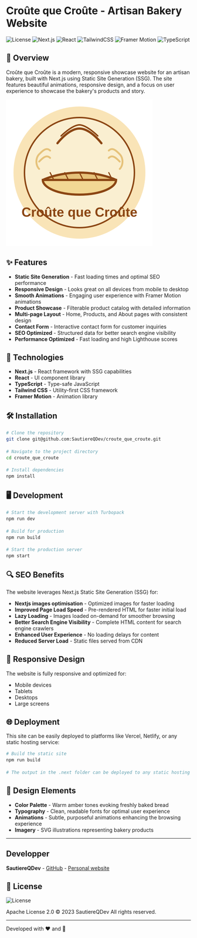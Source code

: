 # Croûte que Croûte - Artisan Bakery Website

![License](https://img.shields.io/badge/License-Apache_2.0-blue.svg)
![Next.js](https://img.shields.io/badge/Next.js-15.2.3-black?style=flat-square&logo=next.js)
![React](https://img.shields.io/badge/React-19.0.0-blue?style=flat-square&logo=react)
![TailwindCSS](https://img.shields.io/badge/TailwindCSS-4.0.0-38B2AC?style=flat-square&logo=tailwind-css)
![Framer Motion](https://img.shields.io/badge/Framer_Motion-12.5.0-0055FF?style=flat-square&logo=framer)
![TypeScript](https://img.shields.io/badge/TypeScript-5.0.0-3178C6?style=flat-square&logo=typescript)

## 🥐 Overview

Croûte que Croûte is a modern, responsive showcase website for an artisan bakery, built with Next.js using Static Site Generation (SSG). The site features beautiful animations, responsive design, and a focus on user experience to showcase the bakery's products and story.

![Bakery Website Preview](public/images/bakery_logo.svg)

## ✨ Features

- **Static Site Generation** - Fast loading times and optimal SEO performance
- **Responsive Design** - Looks great on all devices from mobile to desktop
- **Smooth Animations** - Engaging user experience with Framer Motion animations
- **Product Showcase** - Filterable product catalog with detailed information
- **Multi-page Layout** - Home, Products, and About pages with consistent design
- **Contact Form** - Interactive contact form for customer inquiries
- **SEO Optimized** - Structured data for better search engine visibility
- **Performance Optimized** - Fast loading and high Lighthouse scores

## 🚀 Technologies

- **Next.js** - React framework with SSG capabilities
- **React** - UI component library
- **TypeScript** - Type-safe JavaScript
- **Tailwind CSS** - Utility-first CSS framework
- **Framer Motion** - Animation library

## 🛠️ Installation

```bash
# Clone the repository
git clone git@github.com:SautiereQDev/croute_que_croute.git

# Navigate to the project directory
cd croute_que_croute

# Install dependencies
npm install
```

## 🖥️ Development

```bash
# Start the development server with Turbopack
npm run dev

# Build for production
npm run build

# Start the production server
npm start
```

## 🔍 SEO Benefits

The website leverages Next.js Static Site Generation (SSG) for:

- **Nextjs images optimisation** - Optimized images for faster loading
- **Improved Page Load Speed** - Pre-rendered HTML for faster initial load
- **Lazy Loading** - Images loaded on-demand for smoother browsing
- **Better Search Engine Visibility** - Complete HTML content for search engine crawlers
- **Enhanced User Experience** - No loading delays for content
- **Reduced Server Load** - Static files served from CDN

## 📱 Responsive Design

The website is fully responsive and optimized for:

- Mobile devices
- Tablets
- Desktops
- Large screens

## 🌐 Deployment

This site can be easily deployed to platforms like Vercel, Netlify, or any static hosting service:

```bash
# Build the static site
npm run build

# The output in the .next folder can be deployed to any static hosting
```

## 🎨 Design Elements

- **Color Palette** - Warm amber tones evoking freshly baked bread
- **Typography** - Clean, readable fonts for optimal user experience
- **Animations** - Subtle, purposeful animations enhancing the browsing experience
- **Imagery** - SVG illustrations representing bakery products
  
---

## Developper

**SautiereQDev** - [GitHub](https://github.com/SautiereQDev) - [Personal website](https://quentinsautiere.com)

## 📝 License

![License](https://img.shields.io/badge/License-Apache_2.0-blue.svg)

Apache License 2.0 © 2023 SautiereQDev
All rights reserved.

---

Developed with ❤️ and 🍞
